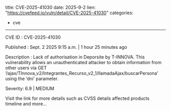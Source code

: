  
title: CVE-2025-41030
date: 2025-9-2
lien: "https://cvefeed.io/vuln/detail/CVE-2025-41030"
categories:
  - cve
---

CVE ID : CVE-2025-41030

Published :  Sept. 2
2025
9:15 a.m. | 1 hour
25 minutes ago

Description : Lack of authorisation in Deporsite by T-INNOVA. This vulnerability allows an unauthenticated attacker to obtain information from other users via GET ‘/ajax/TInnova_v2/Integrantes_Recurso_v2_1/llamadaAjax/buscarPersona’ using the ‘dni’ parameter.

Severity: 6.9 | MEDIUM

Visit the link for more details
such as CVSS details
affected products
timeline
and more...
